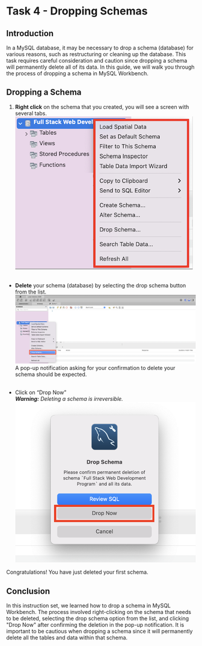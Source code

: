 # **Task 4 - Dropping Schemas**

## **Introduction**

In a MySQL database, it may be necessary to drop a schema (database) for various reasons, such as restructuring or cleaning up the database. This task requires careful consideration and caution since dropping a schema will permanently delete all of its data. In this guide, we will walk you through the process of dropping a schema in MySQL Workbench.

## **Dropping a Schema**

1. **Right click** on the schema that you created, you will see a screen with several tabs.  
![image](.././images/drop_rightclick.png)  
  &nbsp;  

* **Delete** your schema (database) by selecting the drop schema button from the list.  
![image](.././images/DropSchema.png)  
  A pop-up notification asking for your confirmation to delete your schema should be expected.  
    &nbsp;  

* Click on “Drop Now”  
**_Warning:_** _Deleting a schema is irreversible._
![image](.././images/DropNow.png)  

Congratulations! You have just deleted your first schema.

## **Conclusion**

In this instruction set, we learned how to drop a schema in MySQL Workbench. The process involved right-clicking on the schema that needs to be deleted, selecting the drop schema option from the list, and clicking "Drop Now" after confirming the deletion in the pop-up notification. It is important to be cautious when dropping a schema since it will permanently delete all the tables and data within that schema.

